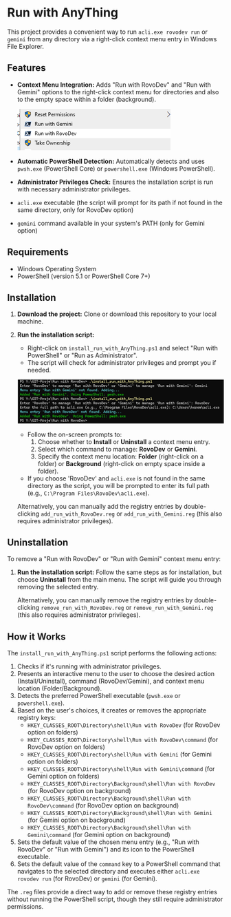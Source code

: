# Run with AnyThing

This project provides a convenient way to run `acli.exe rovodev run` or `gemini` from any directory via a right-click context menu entry in Windows File Explorer.

## Features

*   **Context Menu Integration:** Adds "Run with RovoDev" and "Run with Gemini" options to the right-click context menu for directories and also to the empty space within a folder (background).

    ![Right Click Menu](images/right_click_menu.png)

*   **Automatic PowerShell Detection:** Automatically detects and uses `pwsh.exe` (PowerShell Core) or `powershell.exe` (Windows PowerShell).
*   **Administrator Privileges Check:** Ensures the installation script is run with necessary administrator privileges.
*   `acli.exe` executable (the script will prompt for its path if not found in the same directory, only for RovoDev option)
*   `gemini` command available in your system's PATH (only for Gemini option)

## Requirements

*   Windows Operating System
*   PowerShell (version 5.1 or PowerShell Core 7+)

## Installation

1.  **Download the project:** Clone or download this repository to your local machine.
2.  **Run the installation script:**
    *   Right-click on `install_run_with_AnyThing.ps1` and select "Run with PowerShell" or "Run as Administrator".
    *   The script will check for administrator privileges and prompt you if needed.

    ![PowerShell Installation Prompt](images/powershell_install.png)

    *   Follow the on-screen prompts to:
        1.  Choose whether to **Install** or **Uninstall** a context menu entry.
        2.  Select which command to manage: **RovoDev** or **Gemini**.
        3.  Specify the context menu location: **Folder** (right-click on a folder) or **Background** (right-click on empty space inside a folder).
    *   If you choose 'RovoDev' and `acli.exe` is not found in the same directory as the script, you will be prompted to enter its full path (e.g., `C:\Program Files\RovoDev\acli.exe`).

    Alternatively, you can manually add the registry entries by double-clicking `add_run_with_RovoDev.reg` or `add_run_with_Gemini.reg` (this also requires administrator privileges).

## Uninstallation

To remove a "Run with RovoDev" or "Run with Gemini" context menu entry:

1.  **Run the installation script:** Follow the same steps as for installation, but choose **Uninstall** from the main menu. The script will guide you through removing the selected entry.

    Alternatively, you can manually remove the registry entries by double-clicking `remove_run_with_RovoDev.reg` or `remove_run_with_Gemini.reg` (this also requires administrator privileges).

## How it Works

The `install_run_with_AnyThing.ps1` script performs the following actions:

1.  Checks if it's running with administrator privileges.
2.  Presents an interactive menu to the user to choose the desired action (Install/Uninstall), command (RovoDev/Gemini), and context menu location (Folder/Background).
3.  Detects the preferred PowerShell executable (`pwsh.exe` or `powershell.exe`).
4.  Based on the user's choices, it creates or removes the appropriate registry keys:
    *   `HKEY_CLASSES_ROOT\Directory\shell\Run with RovoDev` (for RovoDev option on folders)
    *   `HKEY_CLASSES_ROOT\Directory\shell\Run with RovoDev\command` (for RovoDev option on folders)
    *   `HKEY_CLASSES_ROOT\Directory\shell\Run with Gemini` (for Gemini option on folders)
    *   `HKEY_CLASSES_ROOT\Directory\shell\Run with Gemini\command` (for Gemini option on folders)
    *   `HKEY_CLASSES_ROOT\Directory\Background\shell\Run with RovoDev` (for RovoDev option on background)
    *   `HKEY_CLASSES_ROOT\Directory\Background\shell\Run with RovoDev\command` (for RovoDev option on background)
    *   `HKEY_CLASSES_ROOT\Directory\Background\shell\Run with Gemini` (for Gemini option on background)
    *   `HKEY_CLASSES_ROOT\Directory\Background\shell\Run with Gemini\command` (for Gemini option on background)
5.  Sets the default value of the chosen menu entry (e.g., "Run with RovoDev" or "Run with Gemini") and its icon to the PowerShell executable.
6.  Sets the default value of the `command` key to a PowerShell command that navigates to the selected directory and executes either `acli.exe rovodev run` (for RovoDev) or `gemini` (for Gemini).

The `.reg` files provide a direct way to add or remove these registry entries without running the PowerShell script, though they still require administrator permissions. 